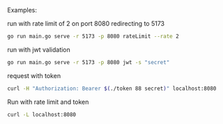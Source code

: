 Examples:

run with rate limit of 2 on port 8080 redirecting to 5173
```bash
go run main.go serve -r 5173 -p 8080 rateLimit --rate 2
```

run with jwt validation
```bash
go run main.go serve -r 5173 -p 8080 jwt -s "secret"
```

request with token
```bash
curl -H "Authorization: Bearer $(./token 88 secret)" localhost:8080
```

Run with rate limit and token
```bash
curl -L localhost:8080
```

